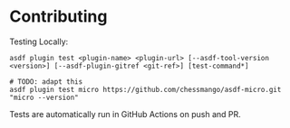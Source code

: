# Contributing

Testing Locally:

```shell
asdf plugin test <plugin-name> <plugin-url> [--asdf-tool-version <version>] [--asdf-plugin-gitref <git-ref>] [test-command*]

# TODO: adapt this
asdf plugin test micro https://github.com/chessmango/asdf-micro.git "micro --version"
```

Tests are automatically run in GitHub Actions on push and PR.
